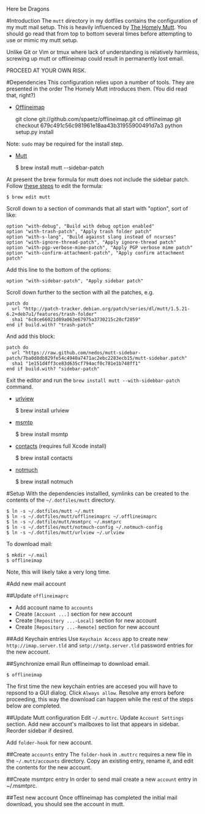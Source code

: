 Here be Dragons

#Introduction
The `mutt` directory in my dotfiles contains the configuration of my mutt mail setup. This is heavily influenced by [The Homely Mutt](http://stevelosh.com/blog/2012/10/the-homely-mutt/ "The Homely Mutt"). You should go read that from top to bottom several times before attempting to use or mimic my mutt setup.

Unlike Git or Vim or tmux where lack of understanding is relatively harmless, screwing up mutt or offlineimap could result in permanently lost email.

PROCEED AT YOUR OWN RISK.

#Dependencies
This configuration relies upon a number of tools. They are presented in the order The Homely Mutt introduces them. (You did read that, right?)

* [Offlineimap](http://offlineimap.org)
 
    git clone git://github.com/spaetz/offlineimap.git
    cd offlineimap
    git checkout 679c491c56c981961e18aa43b31955900491d7a3
    python setup.py install

Note: `sudo` may be required for the install step.

* [Mutt](http://www.mutt.org)
 
    $ brew install mutt --sidebar-patch

At present the brew formula for mutt does not include the sidebar patch. Follow [these steps](http://stackoverflow.com/questions/20883936/how-to-apply-this-mutt-sidebar-patch) to edit the formula:

    $ brew edit mutt

Scroll down to a section of commands that all start with "option", sort of like:

    option "with-debug", "Build with debug option enabled"
    option "with-trash-patch", "Apply trash folder patch"
    option "with-s-lang", "Build against slang instead of ncurses"
    option "with-ignore-thread-patch", "Apply ignore-thread patch"
    option "with-pgp-verbose-mime-patch", "Apply PGP verbose mime patch"
    option "with-confirm-attachment-patch", "Apply confirm attachment patch"

Add this line to the bottom of the options:

    option "with-sidebar-patch", "Apply sidebar patch"

Scroll down further to the section with all the patches, e.g.

    patch do
      url "http://patch-tracker.debian.org/patch/series/dl/mutt/1.5.21-6.2+deb7u1/features/trash-folder"
      sha1 "6c8ce66021d89a063e67975a3730215c20cf2859"
    end if build.with? "trash-patch"

And add this block:

    patch do
      url "https://raw.github.com/nedos/mutt-sidebar-patch/7ba0d8db829fe54c4940a7471ac2ebc2283ecb15/mutt-sidebar.patch"
      sha1 "1e151d4ff3ce83d635cf794acf0c781e1b748ff1"
    end if build.with? "sidebar-patch"

Exit the editor and run the `brew install mutt --with-sidebbar-patch` command.

* [urlview](https://github.com/sigpipe/urlview)
 
    $ brew install urlview

* [msmtp](http://msmtp.sourceforge.net)
 
    $ brew install msmtp

* [contacts](http://gnufoo.org/contacts/) (requires full Xcode install)
 
    $ brew install contacts

* [notmuch](http://notmuchmail.org)
 
    $ brew install notmuch

#Setup
With the dependencies installled, symlinks can be created to the contents of the `~/.dotfiles/mutt` directory.

    $ ln -s ~/.dotfiles/mutt ~/.mutt
    $ ln -s ~/.dotfiles/mutt/offlineimaprc ~/.offlineimaprc
    $ ln -s ~/.dotfile/mutt/msmtprc ~/.msmtprc
    $ ln -s ~/.dotfiles/mutt/notmuch-config ~/.notmuch-config
    $ ln -s ~/.dotfiles/mutt/urlview ~/.urlview

To download mail:

    $ mkdir ~/.mail
    $ offlineimap

Note, this will likely take a very long time.

#Add new mail account

##Update `offlineimaprc`

* Add account name to `accounts`
* Create `[Account ...]` section for new account
* Create `[Repository ...-Local]` section for new account
* Create `[Repository ...-Remote]` section for new account

##Add Keychain entries
Use `Keychain Access` app to create new `http://imap.server.tld` and `smtp://smtp.server.tld` password entries for the new account.

##Synchronize email
Run offlineimap to download email.

    $ offlineimap

The first time the new keychain entries are accesed you will have to repsond to a GUI dialog. Click `Always allow`. Resolve any errors before proceeding, this way the download can happen while the rest of the steps below are completed.

##Update Mutt configuration
Edit `~/.muttrc`. Update `Account Settings` section. Add new account's mailboxes to list that appears in sidebar. Reorder sidebar if desired.

Add `folder-hook` for new account.

##Create `accounts` entry
The `folder-hook` in `.muttrc` requires a new file in the `~/.mutt/accounts` directory. Copy an existing entry, rename it, and edit the contents for the new account.

##Create msmtprc entry
In order to send mail create a new `account` entry in ~/.msmtprc.

##Test new account
Once offlineimap has completed the initial mail download, you should see the account in mutt.

